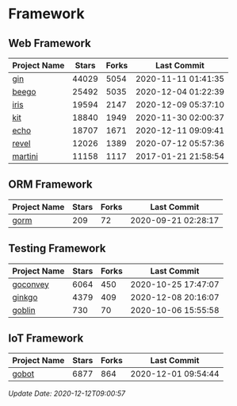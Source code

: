 # Framework

## Web Framework
| Project Name | Stars | Forks | Last Commit |
| ------------ | ----- | ----- | ----------- |
| [gin](https://github.com/gin-gonic/gin) | 44029 | 5054 | 2020-11-11 01:41:35 |
| [beego](https://github.com/astaxie/beego) | 25492 | 5035 | 2020-12-04 01:22:39 |
| [iris](https://github.com/kataras/iris) | 19594 | 2147 | 2020-12-09 05:37:10 |
| [kit](https://github.com/go-kit/kit) | 18840 | 1949 | 2020-11-30 02:00:37 |
| [echo](https://github.com/labstack/echo) | 18707 | 1671 | 2020-12-11 09:09:41 |
| [revel](https://github.com/revel/revel) | 12026 | 1389 | 2020-07-12 05:57:36 |
| [martini](https://github.com/go-martini/martini) | 11158 | 1117 | 2017-01-21 21:58:54 |

## ORM Framework
| Project Name | Stars | Forks | Last Commit |
| ------------ | ----- | ----- | ----------- |
| [gorm](https://github.com/jinzhu/gorm) | 209 | 72 | 2020-09-21 02:28:17 |

## Testing Framework
| Project Name | Stars | Forks | Last Commit |
| ------------ | ----- | ----- | ----------- |
| [goconvey](https://github.com/smartystreets/goconvey) | 6064 | 450 | 2020-10-25 17:47:07 |
| [ginkgo](https://github.com/onsi/ginkgo) | 4379 | 409 | 2020-12-08 20:16:07 |
| [goblin](https://github.com/franela/goblin) | 730 | 70 | 2020-10-06 15:55:58 |

## IoT Framework
| Project Name | Stars | Forks | Last Commit |
| ------------ | ----- | ----- | ----------- |
| [gobot](https://github.com/hybridgroup/gobot) | 6877 | 864 | 2020-12-01 09:54:44 |

*Update Date: 2020-12-12T09:00:57*